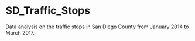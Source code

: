 # SD_Traffic_Stops
Data analysis on the traffic stops in San Diego County from January 2014 to March 2017.
